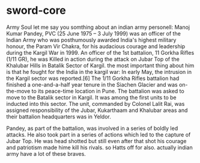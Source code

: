 # sword-core
Army Soul
let me say you somthing about an indian army personell:
Manoj Kumar Pandey, PVC (25 June 1975 – 3 July 1999) was an officer of the Indian Army who was posthumously awarded India's highest military honour, the Param Vir Chakra, for his audacious courage and leadership during the Kargil War in 1999. An officer of the 1st battalion, 11 Gorkha Rifles (1/11 GR), he was Killed in action during the attack on Jubar Top of the Khalubar Hills in Batalik Sector of Kargil.
the most important thing about him is that he fought for the India in the kargil war:
In early May, the intrusion in the Kargil sector was reported.[6] The 1/11 Gorkha Rifles battalion had finished a one-and-a-half year tenure in the Siachen Glacier and was on-the-move to its peace-time location in Pune. The battalion was asked to move to the Batalik sector in Kargil. It was among the first units to be inducted into this sector. The unit, commanded by Colonel Lalit Rai, was assigned responsibility of the Jubar, Kukarthaam and Khalubar areas and their battalion headquarters was in Yeldor.

Pandey, as part of the battalion, was involved in a series of boldly led attacks. He also took part in a series of actions which led to the capture of Jubar Top.
He was head shotted but still even after that shot his courage and patriotism made hime kill his rivals.
so Hatts off for also.
actually indian army have a lot of these braves.
